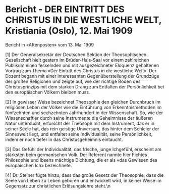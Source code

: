 # Bericht - DER EINTRITT DES CHRISTUS IN DIE WESTLICHE WELT, Kristiania (Oslo), 12. Mai 1909

Bericht in «Aftenposten» vom 13. Mai 1909

[1] Der Generalsekretär der Deutschen Sektion der Theosophischen Gesellschaft hielt gestern im Brüder-Hals-Saal vor einem zahlreichen Publikum einen fesselnden und mit ausgezeichneter Eloquenz gehaltenen Vortrag zum Thema «Der Eintritt des Christus in die westliche Welt». Der Dozent begann mit einer interessanten Gegenüberstellung der Grundzüge der großen Religionen und zeigte auf, wie der richtige Boden des Christusprinzips mit dem starken Drang zum Entfalten der Persönlichkeit bei den europäischen Völkern bleiben muss.

[2] In gewisser Weise bezeichnet Theosophie den gleichen Durchbruch im religiösen Leben der Völker wie die Einführung von Erkenntnismethoden im fünfzehnten und sechzehnten Jahrhundert in der Wissenschaft. So, wie der Wissenschaftler durch seine Instrumente die Geheimnisse der äußeren Natur untersucht, erforscht der Theosoph mit dem Instrument, das er in seiner Seele hat, das rein geistige Universum, das hinter dem Schleier der Sinneswelt liegt, und entfaltet seine Individualität, seine Persönlichkeit, indem er noch tiefer in das Christusgeheimnis eintaucht.

[3] Das Gefühl der Individualität, das frische, junge Ichgefühl, erscheint am stärksten beim germanischen Volk. Der Referent nannte hier Fichtes Philosophie und Ibsens mächtige Dichtung, die er als «das Gewissen des europäischen Ich» bezeichnete.

[4] Dr. Steiner fügte hinzu, dass das große Gesetz der Theosophie, dass die Seele von Leben zu Leben geboren und entwickelt wird, in keiner Weise im Gegensatz zur christlichen Erlösungslehre steht.\n